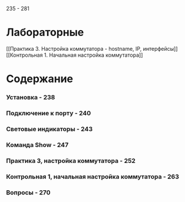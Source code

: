 235 - 281

# Лабораторные 
[[Практика 3. Настройка коммутатора - hostname, IP, интерфейсы]]
[[Контрольная 1. Начальная настройка коммутатора]]


# Содержание

### Установка - 238
### Подключение к порту - 240
### Световые индикаторы - 243
### Команда Show - 247
### Практика 3, настройка коммутатора - 252
### Контрольная 1, начальная настройка коммутатора - 263
### Вопросы - 270